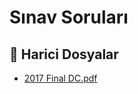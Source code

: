 # Sınav Soruları


<!--Index-->

## 🔗 Harici Dosyalar

- [2017 Final DC.pdf](./2017%20Final%20DC.pdf)


<!--Index-->


